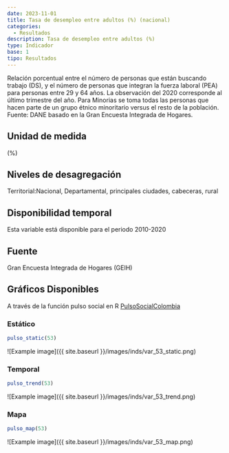 ```yaml
---
date: 2023-11-01
title: Tasa de desempleo entre adultos (%) (nacional)
categories:
  - Resultados
description: Tasa de desempleo entre adultos (%)
type: Indicador
base: 1
tipo: Resultados
--- 
```


Relación porcentual entre el número de personas que están
buscando trabajo (DS), y el número de personas que integran la fuerza laboral (PEA) para personas entre 29 y 64 años. La observación del 2020 corresponde al último trimestre del año. Para Minorias se toma todas las personas que hacen parte de un grupo étnico minoritario versus el resto de la población.
Fuente: DANE basado en la Gran Encuesta Integrada de Hogares.

## Unidad de medida
(%)

## Niveles de desagregación
Territorial:Nacional, Departamental, principales ciudades, cabeceras, rural

## Disponibilidad temporal
Esta variable está disponible para el periodo 2010-2020

## Fuente
Gran Encuesta Integrada de Hogares (GEIH)

## Gráficos Disponibles

A través de la función pulso social en R [PulsoSocialColombia](https://github.com/pulsosocialcolombia/PulsoSocialColombia)

### Estático

``` R
pulso_static(53)
```

![Example image]({{ site.baseurl }}/images/inds/var_53_static.png)

### Temporal

``` R
pulso_trend(53)
```

![Example image]({{ site.baseurl }}/images/inds/var_53_trend.png)

### Mapa

``` R
pulso_map(53)
```

![Example image]({{ site.baseurl }}/images/inds/var_53_map.png)